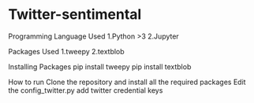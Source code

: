 # Twitter-sentimental

Programming Language Used
1.Python >3
2.Jupyter

Packages Used
1.tweepy
2.textblob


Installing Packages
pip install tweepy
pip install textblob

How to run
Clone the repository and install all the required packages
Edit the config_twitter.py add twitter credential keys
